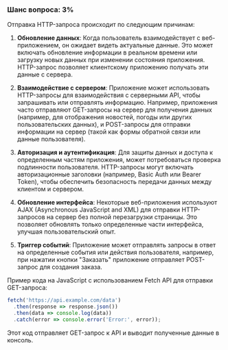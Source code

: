 ### Шанс вопроса: 3%

Отправка HTTP-запроса происходит по следующим причинам:

1. **Обновление данных**: Когда пользователь взаимодействует с веб-приложением, он ожидает видеть актуальные данные. Это может включать обновление информации в реальном времени или загрузку новых данных при изменении состояния приложения. HTTP-запрос позволяет клиентскому приложению получать эти данные с сервера.

2. **Взаимодействие с сервером**: Приложение может использовать HTTP-запросы для взаимодействия с серверными API, чтобы запрашивать или отправлять информацию. Например, приложения часто отправляют GET-запросы на сервер для получения данных (например, для отображения новостей, погоды или других пользовательских данных), и POST-запросы для отправки информации на сервер (такой как формы обратной связи или данные пользователя).

3. **Авторизация и аутентификация**: Для защиты данных и доступа к определенным частям приложения, может потребоваться проверка подлинности пользователя. HTTP-запросы могут включать авторизационные заголовки (например, Basic Auth или Bearer Token), чтобы обеспечить безопасность передачи данных между клиентом и сервером.

4. **Обновление интерфейса**: Некоторые веб-приложения используют AJAX (Asynchronous JavaScript and XML) для отправки HTTP-запросов на сервер без полной перезагрузки страницы. Это позволяет обновлять только определенные части интерфейса, улучшая пользовательский опыт.

5. **Триггер событий**: Приложение может отправлять запросы в ответ на определенные события или действия пользователя, например, при нажатии кнопки "Заказать" приложение отправляет POST-запрос для создания заказа.

Пример кода на JavaScript с использованием Fetch API для отправки GET-запроса:
```javascript
fetch('https://api.example.com/data')
  .then(response => response.json())
  .then(data => console.log(data))
  .catch(error => console.error('Error:', error));
```
Этот код отправляет GET-запрос к API и выводит полученные данные в консоль.